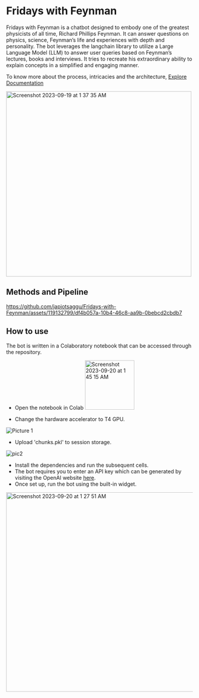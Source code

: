 # Fridays with Feynman
Fridays with Feynman is a chatbot designed to embody one of the greatest physicists of all time, Richard Phillips Feynman. It can answer questions on physics, science, Feynman’s life and experiences with depth and personality. The bot leverages the langchain library to utilize a Large Language Model (LLM) to answer user queries based on Feynman’s lectures, books and interviews. It tries to recreate his extraordinary ability to explain concepts in a simplified and engaging manner. 

To know more about the process, intricacies and the architecture, [Explore Documentation](https://docs.google.com/document/d/1tFTT8uNVhcbR0BIp_vJ-TOg9eNTu4BQSUNjDgE2aWyk/edit?usp=sharing)

<img width="500" alt="Screenshot 2023-09-19 at 1 37 35 AM" src="https://github.com/japjotsaggu/Fridays-with-Feynman/assets/119132799/a4325a46-faa9-4443-95c5-73f1d01c588b">


## Methods and Pipeline 

https://github.com/japjotsaggu/Fridays-with-Feynman/assets/119132799/df4b057a-10b4-46c8-aa9b-0bebcd2cbdb7

## How to use 
The bot is written in a Colaboratory notebook that can be accessed through the repository.

- Open the notebook in Colab  <img width="133" alt="Screenshot 2023-09-20 at 1 45 15 AM" src="https://github.com/japjotsaggu/Fridays-with-Feynman/assets/119132799/56964d73-dfac-49c8-82ab-46ff4a2c705b">

- Change the hardware accelerator to T4 GPU.

![Picture 1](https://github.com/japjotsaggu/Fridays-with-Feynman/assets/119132799/1f552bf6-803d-4af6-9570-af13d11b9e11)

- Upload 'chunks.pkl' to session storage.

![pic2](https://github.com/japjotsaggu/Fridays-with-Feynman/assets/119132799/51c95428-fe5f-4af6-b43a-ef3200bf1d08)

- Install the dependencies and run the subsequent cells.
- The bot requires you to enter an API key which can be generated by visiting the OpenAI website [here](https://platform.openai.com/account/api-keys). 
- Once set up, run the bot using the built-in widget.

<img width="538" alt="Screenshot 2023-09-20 at 1 27 51 AM" src="https://github.com/japjotsaggu/Fridays-with-Feynman/assets/119132799/ef7bfac2-0ea4-495d-b63e-7101e0911efb">









